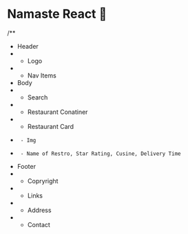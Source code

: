 # Namaste React 🚀

/\*\*

- Header
- - Logo
- - Nav Items
- Body
- - Search
- - Restaurant Conatiner
- - Restaurant Card
-      - Img
-      - Name of Restro, Star Rating, Cusine, Delivery Time
- Footer
- - Copryright
- - Links
- - Address
- - Contact
